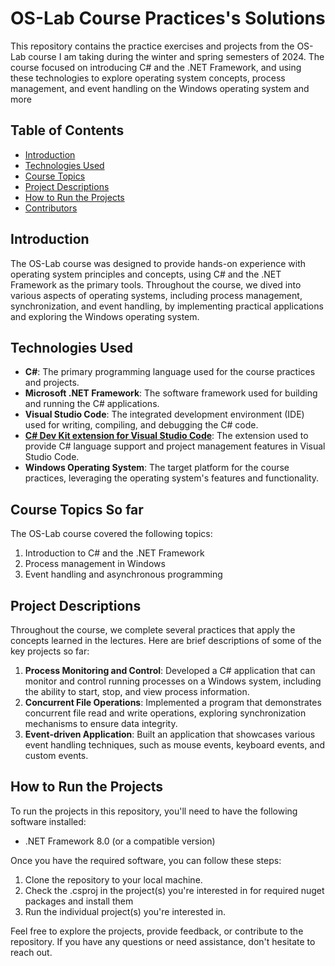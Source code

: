 # OS-Lab Course Practices's Solutions

This repository contains the practice exercises and projects from the OS-Lab course I am taking during the winter and spring semesters of 2024. The course focused on introducing C# and the .NET Framework, and using these technologies to explore operating system concepts, process management, and event handling on the Windows operating system and more

## Table of Contents
- [Introduction](#introduction)
- [Technologies Used](#technologies-used)
- [Course Topics](#course-topics)
- [Project Descriptions](#project-descriptions)
- [How to Run the Projects](#how-to-run-the-projects)
- [Contributors](#contributors)

## Introduction
The OS-Lab course was designed to provide hands-on experience with operating system principles and concepts, using C# and the .NET Framework as the primary tools. Throughout the course, we dived into various aspects of operating systems, including process management, synchronization, and event handling, by implementing practical applications and exploring the Windows operating system.

## Technologies Used
- **C#**: The primary programming language used for the course practices and projects.
- **Microsoft .NET Framework**: The software framework used for building and running the C# applications.
- **Visual Studio Code**: The integrated development environment (IDE) used for writing, compiling, and debugging the C# code.
- [**C# Dev Kit extension for Visual Studio Code**](https://marketplace.visualstudio.com/items?itemName=ms-dotnettools.csdevkit): The extension used to provide C# language support and project management features in Visual Studio Code.
- **Windows Operating System**: The target platform for the course practices, leveraging the operating system's features and functionality.

## Course Topics So far
The OS-Lab course covered the following topics:
1. Introduction to C# and the .NET Framework
2. Process management in Windows
3. Event handling and asynchronous programming

## Project Descriptions
Throughout the course, we complete several practices that apply the concepts learned in the lectures. Here are brief descriptions of some of the key projects so far:

1. **Process Monitoring and Control**: Developed a C# application that can monitor and control running processes on a Windows system, including the ability to start, stop, and view process information.
2. **Concurrent File Operations**: Implemented a program that demonstrates concurrent file read and write operations, exploring synchronization mechanisms to ensure data integrity.
3. **Event-driven Application**: Built an application that showcases various event handling techniques, such as mouse events, keyboard events, and custom events.

## How to Run the Projects
To run the projects in this repository, you'll need to have the following software installed:
- .NET Framework 8.0 (or a compatible version)

Once you have the required software, you can follow these steps:
1. Clone the repository to your local machine.
2. Check the .csproj in the project(s) you're interested in for required nuget packages and install them
3. Run the individual project(s) you're interested in.

Feel free to explore the projects, provide feedback, or contribute to the repository. If you have any questions or need assistance, don't hesitate to reach out.
